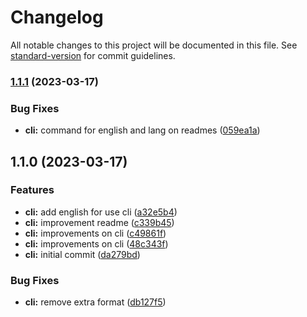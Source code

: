 # Changelog

All notable changes to this project will be documented in this file. See [standard-version](https://github.com/conventional-changelog/standard-version) for commit guidelines.

### [1.1.1](https://github.com/vamoacodear/create-custom-vite/compare/v1.1.0...v1.1.1) (2023-03-17)


### Bug Fixes

* **cli:** command for english and lang on readmes ([059ea1a](https://github.com/vamoacodear/create-custom-vite/commit/059ea1a594a3c9cbd3b13a2ded2ccfa97062fc9e))

## 1.1.0 (2023-03-17)


### Features

* **cli:** add english for use cli ([a32e5b4](https://github.com/vamoacodear/create-custom-vite/commit/a32e5b4649a6dfe44bb76125606174cd0c637b3f))
* **cli:** improvement readme ([c339b45](https://github.com/vamoacodear/create-custom-vite/commit/c339b451cf2705d7860446e0dbfde675c702fc39))
* **cli:** improvements on cli ([c49861f](https://github.com/vamoacodear/create-custom-vite/commit/c49861f494c92ae70e10fd7176ea85bbaceff655))
* **cli:** improvements on cli ([48c343f](https://github.com/vamoacodear/create-custom-vite/commit/48c343fa99f4750846a9d6afe7854f1c135d9745))
* **cli:** initial commit ([da279bd](https://github.com/vamoacodear/create-custom-vite/commit/da279bd3b1ba2c883a1a61fc9b918f04ab4b6cf0))


### Bug Fixes

* **cli:** remove extra format ([db127f5](https://github.com/vamoacodear/create-custom-vite/commit/db127f55890d615e10d7d04e9282f7ecb577b80d))
